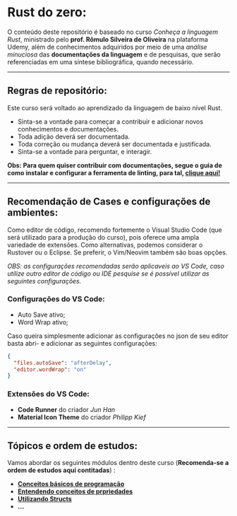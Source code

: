 # Rust do zero:

O conteúdo deste repositório é baseado no curso _Conheça a linguagem Rust_, ministrado pelo **prof. Rômulo Silveira de Oliveira** na plataforma Udemy, além de conhecimentos adquiridos por meio de uma _análise minuciosa_ das **documentações da linguagem** e de pesquisas, que serão referenciadas em uma síntese bibliográfica, quando necessário.

---

## Regras de repositório:

Este curso será voltado ao aprendizado da linguagem de baixo nível Rust.

- Sinta-se a vontade para começar a contribuir e adicionar novos conhecimentos e documentações.
- Toda adição deverá ser documentada.
- Toda correção ou mudança deverá ser documentada e justificada.
- Sinta-se a vontade para perguntar, e interagir.

**Obs: Para quem quiser contribuir com documentações, segue o guia de como instalar e configurar a ferramenta de linting, para tal, [clique aqui!](./basic_settings_for_contributors/configLintingToll.md)**

---

## Recomendação de Cases e configurações de ambientes:

Como editor de código, recomendo fortemente o Visual Studio Code (que será utilizado para a produção do curso), pois oferece uma ampla variedade de extensões. Como alternativas, podemos considerar o Rustover ou o Eclipse. Se preferir, o Vim/Neovim também são boas opções.

_OBS: as configurações recomendadas serão aplicaveis ao VS Code, caso utilize outro editor de código ou IDE pesquise se é possível utilizar as seguintes configurações._

### Configurações do VS Code:

- Auto Save ativo;
- Word Wrap ativo;

Caso queira simplesmente adicionar as configurações no json de seu editor basta abri- e adicionar as seguintes configurações:

```json
{
  "files.autoSave": "afterDelay",
  "editor.wordWrap": "on"
}
```

### Extensões do VS Code:

- **Code Runner** do criador _Jun Han_
- **Material Icon Theme** do criador _Philipp Kief_

---

## Tópicos e ordem de estudos:

Vamos abordar os seguintes módulos dentro deste curso (**Recomenda-se a ordem de estudos aqui contitadas**) :

- **[Conceitos básicos de programação](./basic_programming_concepts/readme.md)**
- **[Entendendo conceitos de prpriedades](./ownership_concepts/)**
- **[Utilizando Structs](./structs_and_related_data/)**
- **...**

